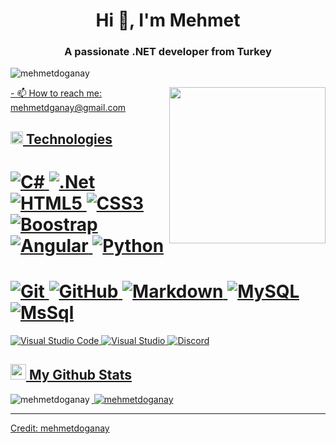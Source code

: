 <h1 align="center">Hi 👋, I'm Mehmet</h1>
<h3 align="center">A passionate .NET developer from Turkey</h3>

<p align="left"> <img src="https://komarev.com/ghpvc/?username=mehmetdoganay&label=Profile%20views&color=0e75b6&style=flat" alt="mehmetdoganay" /> </p>

<p align="left"> <a href="https://twitter.com/mehmetdoganay0" target="blank"><img 

<img align ="right" src = "https://pbs.twimg.com/profile_images/1278344911847223297/k1ginRMI_400x400.jpg" width="250" height="250">
- 📫 How to reach me: mehmetdganay@gmail.com
<h2><img src="https://media.giphy.com/media/VdoIFLsMIlwzfKD520/giphy.gif" height="20"> Technologies</h2>                                                                                                                       

<h1>
 <img alt="C#" src="https://img.shields.io/badge/c%23-%23239120.svg?style=for-the-badge&logo=c-sharp&logoColor=white"/>
<img alt=".Net" src="https://img.shields.io/badge/.NET-5C2D91?style=for-the-badge&logo=dot-net&logoColor=white"/>
<img alt="HTML5" src="https://img.shields.io/badge/html5-%23E34F26.svg?style=for-the-badge&logo=html5&logoColor=white"/>
<img alt="CSS3" src="https://img.shields.io/badge/css3-%231572B6.svg?style=for-the-badge&logo=css3&logoColor=white"/>
<img alt="Boostrap" src="https://img.shields.io/badge/bootstrap-%23563D7C.svg?style=for-the-badge&logo=bootstrap&logoColor=white"/>
<img alt="Angular" src="https://img.shields.io/badge/angular-%23DD0031.svg?style=for-the-badge&logo=angular&logoColor=white"/>
<img alt="Python" src="https://img.shields.io/badge/python-%2314354C.svg?style=for-the-badge&logo=python&logoColor=white"/>
</h1>
<h1>
<img alt="Git" src="https://img.shields.io/badge/git-%23F05033.svg?style=for-the-badge&logo=git&logoColor=white"/>
<img alt="GitHub" src="https://img.shields.io/badge/github-%23121011.svg?style=for-the-badge&logo=github&logoColor=white"/>
<img alt="Markdown" src="https://img.shields.io/badge/markdown-%23000000.svg?style=for-the-badge&logo=markdown&logoColor=white"/>
<img alt="MySQL" src="https://img.shields.io/badge/mysql-%2300f.svg?style=for-the-badge&logo=mysql&logoColor=white"/>
<img alt="MsSql" src="https://img.shields.io/badge/Microsoft%20SQL%20Server-CC2927?style=for-the-badge&logo=microsoft%20sql%20server&logoColor=white"/>
</h1>
<img alt="Visual Studio Code" src="https://img.shields.io/badge/VisualStudioCode-0078d7.svg?style=for-the-badge&logo=visual-studio-code&logoColor=white"/>
<img alt="Visual Studio" src="https://img.shields.io/badge/VisualStudio-5C2D91.svg?style=for-the-badge&logo=visual-studio&logoColor=white"/>
<img alt="Discord" src="https://img.shields.io/badge/%3CServer%3E-%237289DA.svg?style=for-the-badge&logo=discord&logoColor=white"/>



<h2><img src="https://media.giphy.com/media/cj87CxfRtrUifF3Ryk/giphy.gif" height="25"> My Github Stats</h2>


<p><img align="left" src="https://github-readme-stats.vercel.app/api?username=ilkerogutcu&theme=midnight-purple&show_icons=true&include_all_commits=true&count_private=true" alt="mehmetdoganay" /></p>

<p>&nbsp;<img align="rigth" src="https://github-readme-stats.vercel.app/api/top-langs/?username=ilkerogutcu&theme=midnight-purple" alt="mehmetdoganay" /></p>


------
Credit: [mehmetdoganay](https://github.com/mehmetdoganay)             



